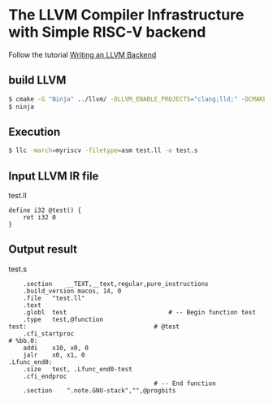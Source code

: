 # The LLVM Compiler Infrastructure with Simple RISC-V backend

Follow the tutorial [Writing an LLVM Backend](https://llvm.org/docs/WritingAnLLVMBackend.html)

## build LLVM
```bash
$ cmake -G "Ninja" ../llvm/ -DLLVM_ENABLE_PROJECTS="clang;lld;" -DCMAKE_BUILD_TYPE=Debug -DLLVM_EXPERIMENTAL_TARGETS_TO_BUILD="myRISCV"
$ ninja
```

## Execution

```bash
$ llc -march=myriscv -filetype=asm test.ll -o test.s
```

## Input LLVM IR file

test.ll
```
define i32 @test() {
    ret i32 0
}
```

## Output result

test.s

```
	.section	__TEXT,__text,regular,pure_instructions
	.build_version macos, 14, 0
	.file	"test.ll"
	.text
	.globl	test                            # -- Begin function test
	.type	test,@function
test:                                   # @test
	.cfi_startproc
# %bb.0:
	addi	x10, x0, 0
	jalr	x0, x1, 0
.Lfunc_end0:
	.size	test, .Lfunc_end0-test
	.cfi_endproc
                                        # -- End function
	.section	".note.GNU-stack","",@progbits
```
